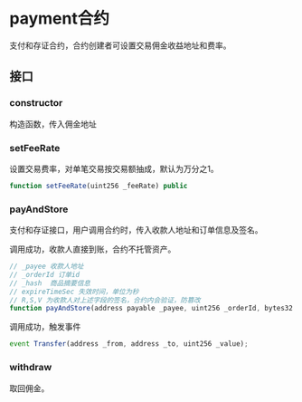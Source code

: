 # payment合约

支付和存证合约，合约创建者可设置交易佣金收益地址和费率。

## 接口

### constructor
构造函数，传入佣金地址

### setFeeRate

设置交易费率，对单笔交易按交易额抽成，默认为万分之1。

```javascript
function setFeeRate(uint256 _feeRate) public
```

### payAndStore

支付和存证接口，用户调用合约时，传入收款人地址和订单信息及签名。

调用成功，收款人直接到账，合约不托管资产。

```javascript
// _payee 收款人地址
// _orderId 订单id
// _hash  商品摘要信息
// expireTimeSec 失效时间，单位为秒
// R,S,V 为收款人对上述字段的签名，合约内会验证，防篡改
function payAndStore(address payable _payee, uint256 _orderId, bytes32 _hash, uint256 expireTimeSec,  bytes32 R, bytes32 S, uint8 V) public payable
```

调用成功，触发事件

```javascript
event Transfer(address _from, address _to, uint256 _value);
```

### withdraw

取回佣金。